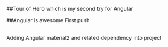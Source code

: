 ##Tour of Hero
which is my second try for Angular

##Angular is awesome
First push 

##
Adding Angular material2 and related dependency into project
